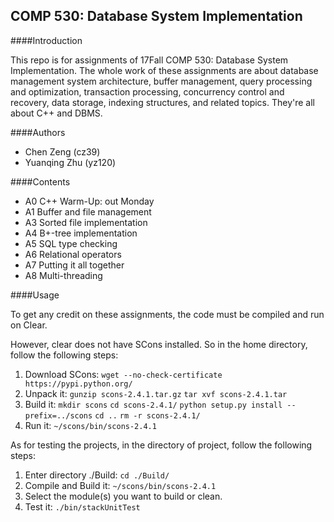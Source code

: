 ## COMP 530: Database System Implementation

####Introduction

This repo is for assignments of 17Fall COMP 530: Database System Implementation. The whole work of these assignments are about database management system architecture, buffer management, query processing and optimization, transaction processing, concurrency control and recovery, data storage, indexing structures, and related topics. They're all about C++ and DBMS.

####Authors

* Chen Zeng (cz39)
* Yuanqing Zhu (yz120)

####Contents

* A0 C++ Warm-Up: out Monday
* A1 Buffer and file management
* A3 Sorted file implementation
* A4 B+-tree implementation
* A5 SQL type checking
* A6 Relational operators
* A7 Putting it all together
* A8 Multi-threading

####Usage

To get any credit on these assignments, the code must be compiled and run on Clear. 

However, clear does not have SCons installed. So in the home directory, follow the following steps:

1. Download SCons: `wget --no-check-certificate https://pypi.python.org/`
2. Unpack it: `gunzip scons-2.4.1.tar.gz` `tar xvf scons-2.4.1.tar`
3. Build it: `mkdir scons` `cd scons-2.4.1/` `python setup.py install --prefix=../scons` `cd ..` `rm -r scons-2.4.1/`
4. Run it: `~/scons/bin/scons-2.4.1`

As for testing the projects, in the directory of project, follow the following steps:

1. Enter directory ./Build: `cd ./Build/`
2. Compile and Build it: `~/scons/bin/scons-2.4.1`
3. Select the module(s) you want to build or clean.
4. Test it: `./bin/stackUnitTest`